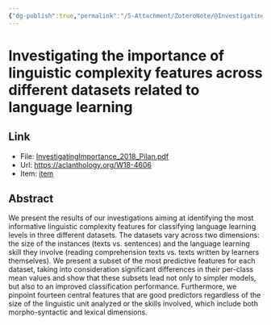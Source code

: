 ```yaml
---
{"dg-publish":true,"permalink":"/5-Attachment/ZoteroNote/@InvestigatingImportance_2018_Pilan/","title":"Investigating the importance of linguistic complexity features across different datasets related to language learning"}
---
```


# Investigating the importance of linguistic complexity features across different datasets related to language learning
## Link
- File: [InvestigatingImportance_2018_Pilan.pdf](zotero://open-pdf/library/items/RAXC248D)
- Url: https://aclanthology.org/W18-4606
- Item: [item](zotero://select/library/items/Y7ML7AHE)
## Abstract
We present the results of our investigations aiming at identifying the most informative linguistic complexity features for classifying language learning levels in three different datasets. The datasets vary across two dimensions: the size of the instances (texts vs. sentences) and the language learning skill they involve (reading comprehension texts vs. texts written by learners themselves). We present a subset of the most predictive features for each dataset, taking into consideration significant differences in their per-class mean values and show that these subsets lead not only to simpler models, but also to an improved classification performance. Furthermore, we pinpoint fourteen central features that are good predictors regardless of the size of the linguistic unit analyzed or the skills involved, which include both morpho-syntactic and lexical dimensions.